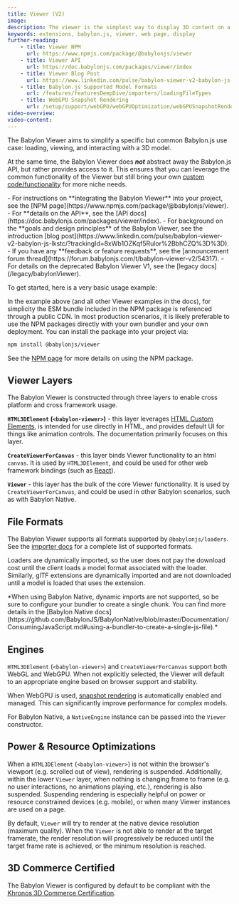 ```yaml
---
title: Viewer (V2)
image:
description: The viewer is the simplest way to display 3D content on a web page.
keywords: extensions, babylon.js, viewer, web page, display
further-reading:
    - title: Viewer NPM
      url: https://www.npmjs.com/package/@babylonjs/viewer
    - title: Viewer API
      url: https://doc.babylonjs.com/packages/viewer/index
    - title: Viewer Blog Post
      url: https://www.linkedin.com/pulse/babylon-viewer-v2-babylon-js-lkstc/?trackingId=8xWb1OZKqf5Rulor%2BbhCZQ%3D%3D
    - title: Babylon.js Supported Model Formats
      url: /features/featuresDeepDive/importers/loadingFileTypes
    - title: WebGPU Snapshot Rendering
      url: /setup/support/webGPU/webGPUOptimization/webGPUSnapshotRendering
video-overview:
video-content:
---
```


The Babylon Viewer aims to simplify a specific but common Babylon.js use case: loading, viewing, and interacting with a 3D model.

At the same time, the Babylon Viewer does ***not*** abstract away the Babylon.js API, but rather provides access to it. This ensures that you can leverage the common functionality of the Viewer but still bring your own [custom code/functionality](/features/featuresDeepDive/babylonViewer/advancedUsage) for more niche needs.

<Alert severity="info">
- For instructions on **integrating the Babylon Viewer** into your project, see the [NPM page](https://www.npmjs.com/package/@babylonjs/viewer).
- For **details on the API**, see the [API docs](https://doc.babylonjs.com/packages/viewer/index).
- For background on the **goals and design principles** of the Babylon Viewer, see the introduction [blog post](https://www.linkedin.com/pulse/babylon-viewer-v2-babylon-js-lkstc/?trackingId=8xWb1OZKqf5Rulor%2BbhCZQ%3D%3D).
- If you have any **feedback or feature requests**, see the [announcement forum thread](https://forum.babylonjs.com/t/babylon-viewer-v2/54317).
- For details on the deprecated Babylon Viewer V1, see the [legacy docs](/legacy/babylonViewer).
</Alert>

To get started, here is a very basic usage example:

<CodePen pen="ogvbyyW" tab="html,result" title="Babylon Viewer Basics" />

<Alert severity="warning" title="CDN vs. Bundler">
  In the example above (and all other Viewer examples in the docs), for simplicity the ESM bundle included in the NPM package is referenced through a public CDN.
  In most production scenarios, it is likely preferable to use the NPM packages directly with your own bundler and your own deployment. You can install the package into your project via:

  ```bash
  npm install @babylonjs/viewer
  ```

  See the [NPM page](https://www.npmjs.com/package/@babylonjs/viewer) for more details on using the NPM package.
</Alert>

## Viewer Layers

The Babylon Viewer is constructed through three layers to enable cross platform and cross framework usage.

**`HTML3DElement` (`<babylon-viewer>`)** - this layer leverages [HTML Custom Elements](https://developer.mozilla.org/en-US/docs/Web/API/Web_components/Using_custom_elements), is intended for use directly in HTML, and provides default UI for things like animation controls. The documentation primarily focuses on this layer.

**`CreateViewerForCanvas`** - this layer binds Viewer functionality to an html `canvas`. It is used by `HTML3DElement`, and could be used for other web framework bindings (such as [React](https://react.dev/)).

**`Viewer`** - this layer has the bulk of the core Viewer functionality. It is used by `CreateViewerForCanvas`, and could be used in other Babylon scenarios, such as with Babylon Native.

## File Formats

The Babylon Viewer supports all formats supported by `@babylonjs/loaders`. See the [importer docs](/features/featuresDeepDive/importers/loadingFileTypes) for a complete list of supported formats.

Loaders are dynamically imported, so the user does not pay the download cost until the client loads a model format associated with the loader. Similarly, glTF extensions are dynamically imported and are not downloaded until a model is loaded that uses the extension.

<Alert title="Dynamic Imports & Babylon Native" severity="warning">
*When using Babylon Native, dynamic imports are not supported, so be sure to configure your bundler to create a single chunk. You can find more details in the [Babylon Native docs](https://github.com/BabylonJS/BabylonNative/blob/master/Documentation/ConsumingJavaScript.md#using-a-bundler-to-create-a-single-js-file).*
</Alert>

## Engines

`HTML3DElement` (`<babylon-viewer>`) and `CreateViewerForCanvas` support both WebGL and WebGPU. When not explicitly selected, the Viewer will default to an appropriate engine based on browser support and stability.

When WebGPU is used, [snapshot rendering](/setup/support/webGPU/webGPUOptimization/webGPUSnapshotRendering) is automatically enabled and managed. This can significantly improve performance for complex models.

For Babylon Native, a `NativeEngine` instance can be passed into the `Viewer` constructor.

## Power & Resource Optimizations

When a `HTML3DElement` (`<babylon-viewer>`) is not within the browser's viewport (e.g. scrolled out of view), rendering is suspended. Additionally, within the lower `Viewer` layer, when nothing is changing frame to frame (e.g. no user interactions, no animations playing, etc.), rendering is also suspended. Suspending rendering is especially helpful on power or resource constrained devices (e.g. mobile), or when many Viewer instances are used on a page.

By default, `Viewer` will try to render at the native device resolution (maximum quality). When the `Viewer` is not able to render at the target framerate, the render resolution will progressively be reduced until the target frame rate is achieved, or the minimum resolution is reached.

## 3D Commerce Certified

The Babylon Viewer is configured by default to be compliant with the [Khronos 3D Commerce Certification](/setup/support/3D_commerce_certif).

